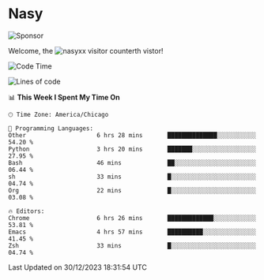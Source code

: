 # Nasy

<!--
<p align="center">
<img height="200" src="https://github-readme-stats.vercel.app/api?username=nasyxx&count_private=true&show_icons=true&theme=dracula&include_all_commits=true"/>
<img height="200" src="https://github-readme-stats.vercel.app/api/top-langs/?username=nasyxx&theme=dracula&hide=html,jupyter+notebook&count_private=true&show_icons=true"/>
</p>

  
----------------
-->

![Sponsor](https://img.shields.io/static/v1.svg?label=Sponsor&message=%E2%9D%A4&logo=GitHub&style=flat&color=pink)
 
Welcome, the ![nasyxx visitor counter](https://count.getloli.com/get/@nasyxx?theme=rule34)th vistor!
 
<!--START_SECTION:waka-->
![Code Time](http://img.shields.io/badge/Code%20Time-4%2C171%20hrs%2038%20mins-blue)

![Lines of code](https://img.shields.io/badge/From%20Hello%20World%20I%27ve%20Written-6.3%20million%20lines%20of%20code-blue)

📊 **This Week I Spent My Time On** 

```text
🕑︎ Time Zone: America/Chicago

💬 Programming Languages: 
Other                    6 hrs 28 mins       ██████████████░░░░░░░░░░░   54.20 % 
Python                   3 hrs 20 mins       ███████░░░░░░░░░░░░░░░░░░   27.95 % 
Bash                     46 mins             ██░░░░░░░░░░░░░░░░░░░░░░░   06.44 % 
sh                       33 mins             █░░░░░░░░░░░░░░░░░░░░░░░░   04.74 % 
Org                      22 mins             █░░░░░░░░░░░░░░░░░░░░░░░░   03.08 % 

🔥 Editors: 
Chrome                   6 hrs 26 mins       █████████████░░░░░░░░░░░░   53.81 % 
Emacs                    4 hrs 57 mins       ██████████░░░░░░░░░░░░░░░   41.45 % 
Zsh                      33 mins             █░░░░░░░░░░░░░░░░░░░░░░░░   04.74 % 
```


 Last Updated on 30/12/2023 18:31:54 UTC
<!--END_SECTION:waka-->

<!-- ![visitors](https://visitor-badge.laobi.icu/badge?page_id=nasyxx.nasyxx) -->
